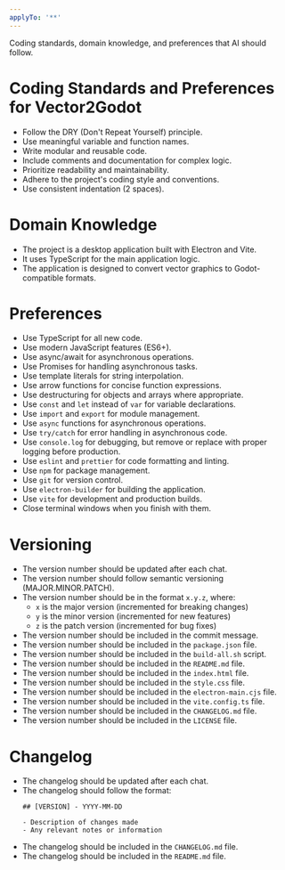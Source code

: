```yaml
---
applyTo: '**'
---
```

Coding standards, domain knowledge, and preferences that AI should follow.

# Coding Standards and Preferences for Vector2Godot
- Follow the DRY (Don't Repeat Yourself) principle.
- Use meaningful variable and function names.
- Write modular and reusable code.
- Include comments and documentation for complex logic.
- Prioritize readability and maintainability.
- Adhere to the project's coding style and conventions.
- Use consistent indentation (2 spaces).

# Domain Knowledge
- The project is a desktop application built with Electron and Vite.
- It uses TypeScript for the main application logic.
- The application is designed to convert vector graphics to Godot-compatible formats.

# Preferences
- Use TypeScript for all new code.
- Use modern JavaScript features (ES6+).
- Use async/await for asynchronous operations.
- Use Promises for handling asynchronous tasks.
- Use template literals for string interpolation.
- Use arrow functions for concise function expressions.
- Use destructuring for objects and arrays where appropriate.
- Use `const` and `let` instead of `var` for variable declarations.
- Use `import` and `export` for module management.
- Use `async` functions for asynchronous operations.
- Use `try/catch` for error handling in asynchronous code.
- Use `console.log` for debugging, but remove or replace with proper logging before production.
- Use `eslint` and `prettier` for code formatting and linting.
- Use `npm` for package management.
- Use `git` for version control.
- Use `electron-builder` for building the application.
- Use `vite` for development and production builds.
- Close terminal windows when you finish with them.

# Versioning
- The version number should be updated after each chat.
- The version number should follow semantic versioning (MAJOR.MINOR.PATCH).
- The version number should be in the format `x.y.z`, where:
  - `x` is the major version (incremented for breaking changes)
  - `y` is the minor version (incremented for new features)
  - `z` is the patch version (incremented for bug fixes) 
- The version number should be included in the commit message.
- The version number should be included in the `package.json` file.
- The version number should be included in the `build-all.sh` script.
- The version number should be included in the `README.md` file.
- The version number should be included in the `index.html` file.
- The version number should be included in the `style.css` file.
- The version number should be included in the `electron-main.cjs` file.
- The version number should be included in the `vite.config.ts` file.
- The version number should be included in the `CHANGELOG.md` file.
- The version number should be included in the `LICENSE` file.

# Changelog
- The changelog should be updated after each chat.
- The changelog should follow the format:
  ```
  ## [VERSION] - YYYY-MM-DD

  - Description of changes made
  - Any relevant notes or information
  ```
- The changelog should be included in the `CHANGELOG.md` file.
- The changelog should be included in the `README.md` file.